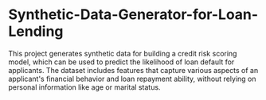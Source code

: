 # Synthetic-Data-Generator-for-Loan-Lending
This project generates synthetic data for building a credit risk scoring model, which can be used to predict the likelihood of loan default for applicants. The dataset includes features that capture various aspects of an applicant's financial behavior and loan repayment ability, without relying on personal information like age or marital status.
